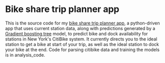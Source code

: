 # Bike share trip planner app

This is the source code for my [bike share trip planner app](bike-share-trip-planner.herokuapp.com), a python-driven app that uses current station data, along with predictions generated by a [Gradient boosting tree](href=https://en.wikipedia.org/wiki/Gradient_boosting) model, to predict bike and dock availability for stations in New York's CitiBike system. It currently directs you to the ideal station to get a bike at start of your trip, as well as the ideal station to dock your bike at the end. Code for parsing citibike data and training the models is in analysis_code.

